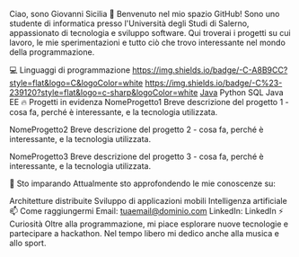 Ciao, sono Giovanni Sicilia 👋
Benvenuto nel mio spazio GitHub! Sono uno studente di informatica presso l'Università degli Studi di Salerno, appassionato di tecnologia e sviluppo software. Qui troverai i progetti su cui lavoro, le mie sperimentazioni e tutto ciò che trovo interessante nel mondo della programmazione.

💻 Linguaggi di programmazione
 https://img.shields.io/badge/-C-A8B9CC?style=flat&logo=C&logoColor=white
 https://img.shields.io/badge/-C%23-239120?style=flat&logo=c-sharp&logoColor=white
 [Java](https://img.shields.io/badge/-Java-007396?style=flat&logo=java&logoColor=white)
 Python
 SQL
 Java EE
🔥 Progetti in evidenza
NomeProgetto1
Breve descrizione del progetto 1 - cosa fa, perché è interessante, e la tecnologia utilizzata.

NomeProgetto2
Breve descrizione del progetto 2 - cosa fa, perché è interessante, e la tecnologia utilizzata.

NomeProgetto3
Breve descrizione del progetto 3 - cosa fa, perché è interessante, e la tecnologia utilizzata.

🌱 Sto imparando
Attualmente sto approfondendo le mie conoscenze su:

Architetture distribuite
Sviluppo di applicazioni mobili
Intelligenza artificiale
📫 Come raggiungermi
Email: tuaemail@dominio.com
LinkedIn: LinkedIn
⚡ Curiosità
Oltre alla programmazione, mi piace esplorare nuove tecnologie e partecipare a hackathon.
Nel tempo libero mi dedico anche alla musica e allo sport.
